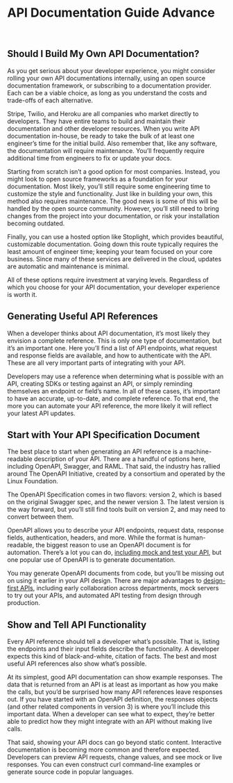 # API Documentation Guide Advance

 
## Should I Build My Own API Documentation?
As you get serious about your developer experience, you might consider rolling your own API documentations internally, using an open source documentation framework, or subscribing to a documentation provider. Each can be a viable choice, as long as you understand the costs and trade-offs of each alternative.

Stripe, Twilio, and Heroku are all companies who market directly to developers. They have entire teams to build and maintain their documentation and other developer resources. When you write API documentation in-house, be ready to take the bulk of at least one engineer’s time for the initial build. Also remember that, like any software, the documentation will require maintenance. You’ll frequently require additional time from engineers to fix or update your docs.

Starting from scratch isn’t a good option for most companies. Instead, you might look to open source frameworks as a foundation for your documentation. Most likely, you’ll still require some engineering time to customize the style and functionality. Just like in building your own, this method also requires maintenance. The good news is some of this will be handled by the open source community. However, you’ll still need to bring changes from the project into your documentation, or risk your installation becoming outdated.

Finally, you can use a hosted option like Stoplight, which provides beautiful, customizable documentation. Going down this route typically requires the least amount of engineer time; keeping your team focused on your core business. Since many of these services are delivered in the cloud, updates are automatic and maintenance is minimal.

All of these options require investment at varying levels. Regardless of which you choose for your API documentation, your developer experience is worth it.

## Generating Useful API References
When a developer thinks about API documentation, it’s most likely they envision a complete reference. This is only one type of documentation, but it’s an important one. Here you’ll find a list of API endpoints, what request and response fields are available, and how to authenticate with the API. These are all very important parts of integrating with your API.

Developers may use a reference when determining what is possible with an API, creating SDKs or testing against an API, or simply reminding themselves an endpoint or field’s name. In all of these cases, it’s important to have an accurate, up-to-date, and complete reference. To that end, the more you can automate your API reference, the more likely it will reflect your latest API updates.

## Start with Your API Specification Document
The best place to start when generating an API reference is a machine-readable description of your API. There are a handful of options here, including OpenAPI, Swagger, and RAML. That said, the industry has rallied around The OpenAPI Initiative, created by a consortium and operated by the Linux Foundation.

The OpenAPI Specification comes in two flavors: version 2, which is based on the original Swagger spec, and the newer version 3. The latest version is the way forward, but you’ll still find tools built on version 2, and may need to convert between them.

OpenAPI allows you to describe your API endpoints, request data, response fields, authentication, headers, and more. While the format is human-readable, the biggest reason to use an OpenAPI document is for automation. There’s a lot you can do, [including mock and test your API](https://stoplight.io/mock-api-guide/basics/), but one popular use of OpenAPI is to generate documentation.

You may generate OpenAPI documents from code, but you’ll be missing out on using it earlier in your API design. There are major advantages to [design-first APIs](https://stoplight.io/api-design-guide/basics/), including early collaboration across departments, mock servers to try out your APIs, and automated API testing from design through production.

## Show and Tell API Functionality
Every API reference should tell a developer what’s possible. That is, listing the endpoints and their input fields describe the functionality. A developer expects this kind of black-and-white, citation of facts. The best and most useful API references also show what’s possible.

At its simplest, good API documentation can show example responses. The data that is returned from an API is at least as important as how you make the calls, but you’d be surprised how many API references leave responses out. If you have started with an OpenAPI definition, the responses objects (and other related components in version 3) is where you’ll include this important data. When a developer can see what to expect, they’re better able to predict how they might integrate with an API without making live calls.

That said, showing your API docs can go beyond static content. Interactive documentation is becoming more common and therefore expected. Developers can preview API requests, change values, and see mock or live responses. You can even construct curl command-line examples or generate source code in popular languages.